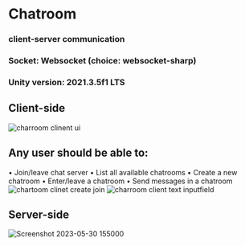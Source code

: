 # Chatroom
### client-server communication
### Socket: Websocket (choice: websocket-sharp)
### Unity version: 2021.3.5f1 LTS

## Client-side

![charroom clinent ui](https://github.com/nirupamkumar/Chatroom/assets/63305439/61876fd5-769f-4edc-bce5-dd144a1aef91)

## Any user should be able to:
• Join/leave chat server
• List all available chatrooms
• Create a new chatroom
• Enter/leave a chatroom
• Send messages in a chatroom
![chartoom clinet create join](https://github.com/nirupamkumar/Chatroom/assets/63305439/635995ee-ae31-46d3-8b68-93fe0c12890b)
![charroom client text inputfield](https://github.com/nirupamkumar/Chatroom/assets/63305439/4d874fa9-4ef6-4f68-826b-e793d2a51b88)


## Server-side
![Screenshot 2023-05-30 155000](https://github.com/nirupamkumar/Chatroom/assets/63305439/9a90dc80-b067-4cf5-af1a-b8006067550e)
